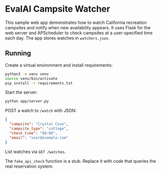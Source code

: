 # EvalAI Campsite Watcher

This sample web app demonstrates how to watch California recreation campsites and notify when new availability appears. It uses Flask for the web server and APScheduler to check campsites at a user-specified time each day. The app stores watches in `watchers.json`.

## Running

Create a virtual environment and install requirements:

```bash
python3 -m venv venv
source venv/bin/activate
pip install -r requirements.txt
```

Start the server:

```bash
python app/server.py
```

POST a watch to `/watch` with JSON:

```json
{
  "campsite": "Crystal Cove",
  "campsite_type": "cottage",
  "check_time": "08:00",
  "email": "user@example.com"
}
```

List watches via `GET /watches`.

The `fake_api_check` function is a stub. Replace it with code that queries the real reservation system.
